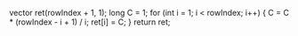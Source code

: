 vector<int> ret(rowIndex + 1, 1);
long C = 1;
for (int i = 1; i < rowIndex; i++) {
C = C * (rowIndex - i + 1) / i;
ret[i] = C;
}
return ret;